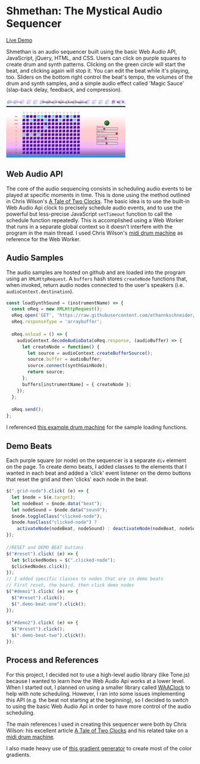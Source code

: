 # Shmethan: The Mystical Audio Sequencer
[Live Demo](http://ethannkschneider.me/shmethan/)  


Shmethan is an audio sequencer built using the basic Web Audio API, JavaScript, jQuery, HTML, and CSS. Users can click on purple squares to create drum and synth patterns. Clicking on the green circle will start the beat, and clicking again will stop it. You can edit the beat while it's playing, too. Sliders on the bottom right control the beat's tempo, the volumes of the drum and synth samples, and a simple audio effect called 'Magic Sauce' (slap-back delay, feedback, and compression).

![Using Shmethan](https://github.com/ethannkschneider/ecto-drum/blob/master/images/shmethan_gif.gif)

## Web Audio API
The core of the audio sequencing consists in scheduling audio events to be played at specific moments in time. This is done using the method outlined in Chris Wilson's [A Tale of Two Clocks](https://www.html5rocks.com/en/tutorials/audio/scheduling/). The basic idea is to use the built-in Web Audio Api clock to precisely schedule audio events, and to use the powerful but less-precise JavaScript `setTimeout` function to call the schedule function repeatedly. This is accomplished using a Web Worker that runs in a separate global context so it doesn't interfere with the program in the main thread. I used Chris Wilson's [midi drum machine](https://github.com/cwilso/MIDIDrums) as reference for the Web Worker.

## Audio Samples
The audio samples are hosted on github and are loaded into the program using an `XMLHttpRequest`. A `buffers` hash stores `createNode` functions that, when invoked, return audio nodes connected to the user's speakers (i.e. `audioContext.destination`).

````javascript
const loadSynthSound = (instrumentName) => {
  const oReq = new XMLHttpRequest();
  oReq.open('GET', 'https://raw.githubusercontent.com/ethannkschneider/ecto-drum/master/audio_files/' + instrumentName + ".mp3", true);
  oReq.responseType = 'arraybuffer';

  oReq.onload = () => {
    audioContext.decodeAudioData(oReq.response, (audioBuffer) => {
      let createNode = function() {
        let source = audioContext.createBufferSource();
        source.buffer = audioBuffer;
        source.connect(synthGainNode);
        return source;
      };
      buffers[instrumentName] = { createNode };
    });
  };

  oReq.send();
};
````

I referenced [this example drum machine](http://sebpiq.github.io/WAAClock/demos/beatSequence.html) for the sample loading functions.

## Demo Beats
Each purple square (or node) on the sequencer is a separate `div` element on the page. To create demo beats, I added classes to the elements that I wanted in each beat and added a 'click' event listener on the demo buttons that reset the grid and then 'clicks' each node in the beat.

````javascript
$(".grid-node").click( (e) => {
  let $node = $(e.target);
  let nodeBeat = $node.data("beat");
  let nodeSound = $node.data("sound");
  $node.toggleClass("clicked-node");
  $node.hasClass("clicked-node") ?
    activateNode(nodeBeat, nodeSound) : deactivateNode(nodeBeat, nodeSound);
});

//RESET and DEMO BEAT buttons
$("#reset").click( (e) => {
  let $clickedNodes = $(".clicked-node");
  $clickedNodes.click();
});
// I added specific classes to nodes that are in demo beats
// First reset, the board, then click demo nodes
$("#demo1").click( (e) => {
  $("#reset").click();
  $(".demo-beat-one").click();
});

$("#demo2").click( (e) => {
  $("#reset").click();
  $(".demo-beat-two").click();
});
````

## Process and References
For this project, I decided not to use a high-level audio library (like Tone.js) because I wanted to learn how the Web Audio Api works at a lower level. When I started out, I planned on using a smaller library called [WAAClock](https://github.com/sebpiq/WAAClock) to help with note scheduling. However, I ran into some issues implementing this API (e.g. the beat not starting at the beginning), so I decided to switch to using the basic Web Audio Api in order to have more control of the audio scheduling.  

The main references I used in creating this sequencer were both by Chris Wilson: his excellent article [A Tale of Two Clocks](https://www.html5rocks.com/en/tutorials/audio/scheduling/) and his related take on a [midi drum machine](https://github.com/cwilso/MIDIDrums).

I also made heavy use of [this gradient generator](http://www.colorzilla.com/gradient-editor/) to create most of the color gradients.
